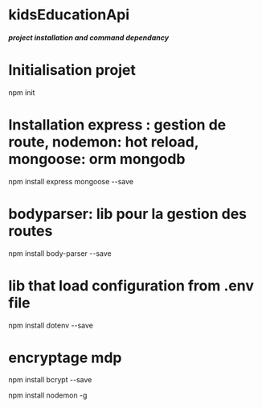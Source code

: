# kidsEducationApi

##### project installation and command dependancy

# Initialisation projet
npm init

# Installation express : gestion de route, nodemon: hot reload, mongoose: orm mongodb
npm install express mongoose --save

# bodyparser: lib pour la gestion des routes
npm install body-parser --save

# lib that load configuration from .env file
npm install dotenv --save

# encryptage mdp
npm install bcrypt --save

npm install nodemon -g